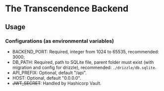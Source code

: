# The Transcendence Backend

## Usage

### Configurations (as environmental variables)

- BACKEND_PORT: Required, integer from 1024 to 65535, recommended: 3000;
- DB_PATH: Required, path to SQLite file, parent folder must exist (with migration and config for drizzle), recommended: `./drizzle/db.sqlite`.
- API_PREFIX: Optional, default "/api".
- HOST: Optional, default "0.0.0.0".
- ~~JWT_SECRET~~: Handled by Hashicorp Vault.
